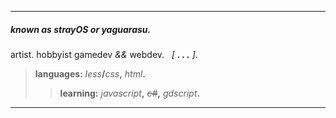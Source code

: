 ***
##### known as strayOS or yaguarasu.
artist. hobbyist gamedev _&&_ webdev. &nbsp; _\[ **. . .** \]_.

> **languages:** _less_**/**_css_**,** _html_**.**
>> **learning:** _javascript_**,** _~~c#~~_**,** _gdscript_**.**
---
